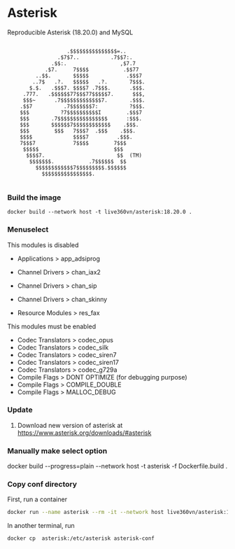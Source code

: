 # Asterisk
Reproducible Asterisk (18.20.0) and MySQL


```

                   .$$$$$$$$$$$$$$$=..
                .$7$7..          .7$$7:.
              .$$:.                 ,$7.7
            .$7.     7$$$$           .$$77
         ..$$.       $$$$$            .$$$7
        ..7$   .?.   $$$$$   .?.       7$$$.
       $.$.   .$$$7. $$$$7 .7$$$.      .$$$.
     .777.   .$$$$$$77$$$77$$$$$7.      $$$,
     $$$~      .7$$$$$$$$$$$$$7.       .$$$.
    .$$7          .7$$$$$$$7:          ?$$$.
    $$$          ?7$$$$$$$$$$I        .$$$7
    $$$       .7$$$$$$$$$$$$$$$$      :$$$.
    $$$       $$$$$$7$$$$$$$$$$$$    .$$$.
    $$$        $$$   7$$$7  .$$$    .$$$.
    $$$$             $$$$7         .$$$.
    7$$$7            7$$$$        7$$$
     $$$$$                        $$$
      $$$$7.                       $$  (TM)
       $$$$$$$.           .7$$$$$$  $$
         $$$$$$$$$$$$7$$$$$$$$$.$$$$$$
           $$$$$$$$$$$$$$$$.


```

### Build the image
```
docker build --network host -t live360vn/asterisk:18.20.0 .
```

### Menuselect
This modules is disabled

* Applications > app_adsiprog

* Channel Drivers >  chan_iax2
* Channel Drivers > chan_sip
* Channel Drivers > chan_skinny
* Resource Modules > res_fax

This modules must be enabled
* Codec Translators > codec_opus
* Codec Translators > codec_silk
* Codec Translators > codec_siren7
* Codec Translators > codec_siren17
* Codec Translators > codec_g729a
* Compile Flags > DONT OPTIMIZE (for debugging purpose)
* Compile Flags > COMPILE_DOUBLE
* Compile Flags > MALLOC_DEBUG

### Update
1. Download new version of asterisk at https://www.asterisk.org/downloads/#asterisk

### Manually make select option

docker build --progress=plain --network host -t asterisk -f Dockerfile.build .

### Copy conf directory
First, run a container
```sh
docker run --name asterisk --rm -it --network host live360vn/asterisk:18.20.0
```

In another terminal, run
```sh
docker cp  asterisk:/etc/asterisk asterisk-conf
```
